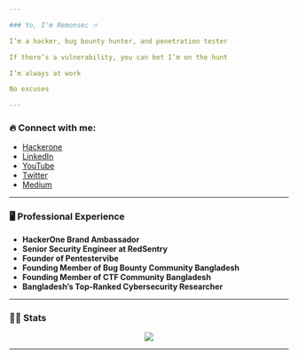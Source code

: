 ```yaml
---

### Yo, I'm Remonsec 🔥

I’m a hacker, bug bounty hunter, and penetration tester

If there’s a vulnerability, you can bet I’m on the hunt

I’m always at work

No excuses

---
```


### 🔥 Connect with me:
- [Hackerone](https://hackerone.com/remonsec)
- [LinkedIn](https://www.linkedin.com/in/remonsec/)
- [YouTube](https://youtube.com/remonsec)
- [Twitter](https://twitter.com/remonsec)
- [Medium](https://medium.com/@remonsec)

---

### 🖥️ **Professional Experience**

- **HackerOne Brand Ambassador**  
- **Senior Security Engineer at RedSentry**  
- **Founder of Pentestervibe**  
- **Founding Member of Bug Bounty Community Bangladesh**  
- **Founding Member of CTF Community Bangladesh**  
- **Bangladesh’s Top-Ranked Cybersecurity Researcher**

---

### 👨‍💻 Stats

<p align="center">
<a href="https://github.com/anuraghazra/github-readme-stats"> 
<img src="https://github-readme-stats.vercel.app/api?username=remonsec&&show_icons=true&theme=radical"/>
</a>
</p>

---
